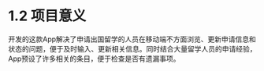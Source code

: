 # 1.2 项目意义

开发的这款App解决了申请出国留学的人员在移动端不方面浏览、更新申请信息和状态的问题，便于及时输入、更新相关信息。同时结合大量留学人员的申请经验，App预设了许多相关的条目，便于检查是否有遗漏事项。